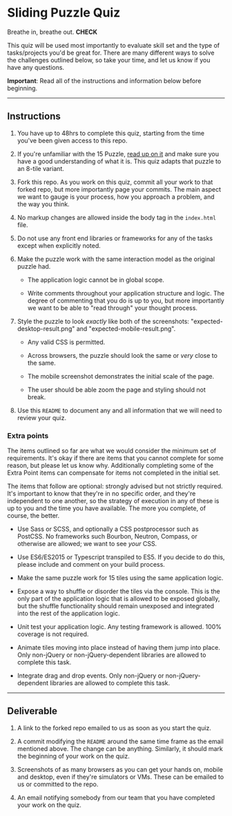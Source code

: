# Sliding Puzzle Quiz

Breathe in, breathe out. **CHECK**

This quiz will be used most importantly to evaluate skill set and the type of tasks/projects you'd be great for. There are many different ways to solve the challenges outlined below, so take your time, and let us know if you have any questions.

**Important**: Read all of the instructions and information below before beginning.

---

## Instructions

1. You have up to 48hrs to complete this quiz, starting from the time you've been given access to this repo.

1. If you're unfamiliar with the 15 Puzzle, [read up on it](https://en.wikipedia.org/wiki/15_puzzle) and make sure you have a good understanding of what it is. This quiz adapts that puzzle to an 8-tile variant.

1. Fork this repo. As you work on this quiz, commit all your work to that forked repo, but more importantly page your commits. The main aspect we want to gauge is your process, how you approach a problem, and the way you think.

1. No markup changes are allowed inside the body tag in the `index.html` file.

1. Do not use any front end libraries or frameworks for any of the tasks except when explicitly noted.

1. Make the puzzle work with the same interaction model as the original puzzle had.

   * The application logic cannot be in global scope.

   * Write comments throughout your application structure and logic. The degree of commenting that you do is up to you, but more importantly we want to be able to "read through" your thought process.

1. Style the puzzle to look *exactly* like both of the screenshots: "expected-desktop-result.png" and "expected-mobile-result.png".

   * Any valid CSS is permitted.

   * Across browsers, the puzzle should look the same or *very* close to the same.

   * The mobile screenshot demonstrates the initial scale of the page.

   * The user should be able zoom the page and styling should not break.

1. Use this `README` to document any and all information that we will need to review your quiz.

### Extra points

The items outlined so far are what we would consider the minimum set of requirements. It's okay if there are items that you cannot complete for some reason, but please let us know why. Additionally completing some of the Extra Point items can compensate for items not completed in the initial set.

The items that follow are optional: strongly advised but not strictly required. It's important to know that they're in no specific order, and they're independent to one another, so the strategy of execution in any of these is up to you and the time you have available. The more you complete, of course, the better.

* Use Sass or SCSS, and optionally a CSS postprocessor such as PostCSS. No frameworks such Bourbon, Neutron, Compass, or otherwise are allowed; we want to see *your* CSS.

* Use ES6/ES2015 or Typescript transpiled to ES5. If you decide to do this, please include and comment on your build process.

* Make the same puzzle work for 15 tiles using the same application logic.

* Expose a way to shuffle or disorder the tiles via the console. This is the only part of the application logic that is allowed to be exposed globally, but the shuffle functionality should remain unexposed and integrated into the rest of the application logic.

* Unit test your application logic. Any testing framework is allowed. 100% coverage is not required.

* Animate tiles moving into place instead of having them jump into place. Only non-jQuery or non-jQuery-dependent libraries are allowed to complete this task.

* Integrate drag and drop events. Only non-jQuery or non-jQuery-dependent libraries are allowed to complete this task.

---

## Deliverable

1. A link to the forked repo emailed to us as soon as you start the quiz.

1. A commit modifying the `README` around the same time frame as the email mentioned above. The change can be anything. Similarly, it should mark the beginning of your work on the quiz.

1. Screenshots of as many browsers as you can get your hands on, mobile and desktop, even if they're simulators or VMs. These can be emailed to us or committed to the repo.

1. An email notifying somebody from our team that you have completed your work on the quiz.
